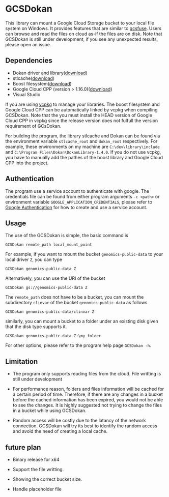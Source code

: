 # GCSDokan
This library can mount a Google Cloud Storage bucket to your local file system on Windows. It provides features that are similar to [gcsfuse][gcsfuse]. Users can browse and read the files on cloud as-if the files are on disk. Note that GCSDokan is still under development, if you see any unexpected results, please open an issue. 

[gcsfuse]: https://github.com/GoogleCloudPlatform/gcsfuse

## Dependencies
* Dokan driver and library([download](https://dokan-dev.github.io/))
* stlcache([download](https://github.com/akashihi/stlcache))
* Boost filesystem([download](https://www.boost.org/))
* Google Cloud CPP (version > 1.16.0)([download](https://github.com/googleapis/google-cloud-cpp))
* Visual Studio

If you are using [vcpkg](vcpkg) to manage your libraries. The boost filesystem and Google Cloud CPP can be automatically linked by vcpkg when compiling GCSDokan. Note that the you must install the HEAD version of Google Cloud CPP in vcpkg since the release version does not fulfull the version requirement of GCsDokan.

For building the program, the library stlcache and Dokan can be found via the environment variable `stlcache_root` and `dokan_root` respectively. For example, these environments on my machine are `C:\dev\library\include` and `C:\Program Files\Dokan\DokanLibrary-1.4.0`. If you do not use vcpkg, you have to manually add the pathes of the boost library and Google Cloud CPP into the project.

[vcpkg]: https://github.com/microsoft/vcpkg

## Authentication
The program use a service account to authenticate with google. The credentials file can be found from either program arguments `-c <path>` or environment variable `GOOGLE_APPLICATION_CREDENTIALS`, please refer to [Google Authentication][] for how to create and use a service account.



[Google Authentication]: https://cloud.google.com/docs/authentication/production

## Usage
The use of the GCSDokan is simple, the basic command is
```
GCSDokan remote_path local_mount_point
```
For example, if you want to mount the bucket `genomics-public-data` to your local driver `Z`, you can type
```
GCSDokan genomics-public-data Z
```
Alternatively, you can use the URI of the bucket
```
GCSDokan gs://genomics-public-data Z
```
The `remote_path` does not have to be a bucket, you can mount the subdirectory `clinvar` of the bucket `genomics-public-data` as follows
```
GCSDokan genomics-public-data/clinvar Z
```
similarly, you can mount a bucket to a folder under an existing disk given that the disk type supports it.
```
GCSDokan genomics-public-data Z:\my_folder
```
For other options, please refer to the program help page `GCSDokan -h`.

## Limitation
* The program only supports reading files from the cloud. File writting is still under development

* For performance reason, folders and files information will be cached for a certain period of time. Therefore, if there are any changes in a bucket before the cached information has been expired, you would not be able to see the changes. It is highly suggested not trying to change the files in a bucket while using GCSDokan.  

* Random access will be costly due to the latancy of the network connection. GCSDokan will try its best to identify the random access and avoid the need of creating a local cache.

## future plan

* Binary release for x64

* Support the file writting.

* Showing the correct bucket size.

* Handle placeholder file

